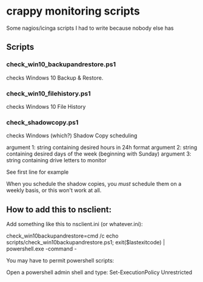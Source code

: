 # crappy monitoring scripts

Some nagios/icinga scripts I had to write because nobody else has

## Scripts

### check_win10_backupandrestore.ps1
checks Windows 10 Backup & Restore.
### check_win10_filehistory.ps1
checks Windows 10 File History
### check_shadowcopy.ps1
checks Windows (which?) Shadow Copy scheduling

argument 1: string containing desired hours in 24h format
argument 2: string containing desired days of the week (beginning with Sunday)
argument 3: string containing drive letters to monitor

See first line for example

When you schedule the shadow copies, you *must* schedule them on a weekly basis, or this won't work at all.

## How to add this to nsclient:

Add something like this to nsclient.ini (or whatever.ini):

check_win10backupandrestore=cmd /c echo scripts/check_win10backupandrestore.ps1; exit($lastexitcode) | powershell.exe -command -

You may have to permit powershell scripts:

Open a powershell admin shell and type: Set-ExecutionPolicy Unrestricted


